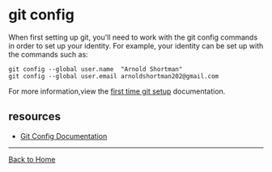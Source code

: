 # git config
When first setting up git, you'll need to work with the git config commands in order to set up your identity.
For example, your identity can be set up with the commands such as:

```
git config --global user.name  "Arnold Shortman"
git config --global user.email arnoldshortman202@gmail.com
```
For more information,view the [first time git setup](https://git-scm.com/book/en/v2/Getting-Started-First-Time-Git-Setup) documentation.
## resources
- [Git Config Documentation](https://git-scm.com/docs/git-config)

---
[Back to Home](../README.md)